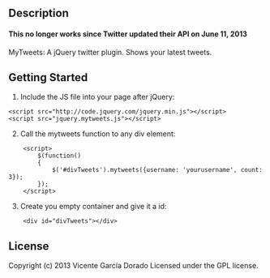 ## Description

#### This no longer works since Twitter updated their API on June 11, 2013

MyTweets: A jQuery twitter plugin. Shows your latest tweets.

## Getting Started

1. Include the JS file into your page after jQuery:
```
<script src="http://code.jquery.com/jquery.min.js"></script>
<script src="jquery.mytweets.js"></script>
```

2. Call the mytweets function to any div element:
```
	<script>
		$(function()
		{
			$('#divTweets').mytweets({username: 'yourusername', count: 3});
		});
	</script>
```

3. Create you empty container and give it a id:
```
	<div id="divTweets"></div>
```
## License
Copyright (c) 2013 Vicente García Dorado Licensed under the GPL license.